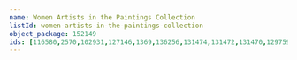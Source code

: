 ```yaml
---
name: Women Artists in the Paintings Collection
listId: women-artists-in-the-paintings-collection
object_package: 152149
ids: [116580,2570,102931,127146,1369,136256,131474,131472,131470,129759,127139,127147,137901,128212,131475,744,127135,136251,136250,136249,1554,2725,127095,119128,137640,10444,128391,17128,136520,128311,125787,4298,4297,128267,1330,21172,19576,16629,124669,126835,127151,98514,127141,128392,4483,17316,125041,129800,17273,137902]
---
```



